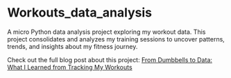 # Workouts_data_analysis

A micro Python data analysis project exploring my workout data. This project consolidates and analyzes my training sessions to uncover patterns, trends, and insights about my fitness journey.

Check out the full blog post about this project:
[From Dumbbells to Data: What I Learned from Tracking My Workouts]([https://pages.github.com/](https://rare-church-2f9.notion.site/From-Dumbbells-to-Data-What-I-Learned-from-Tracking-My-Workouts-187aba5560dd80e08b0bfecb4d72abbd?pvs=4))
